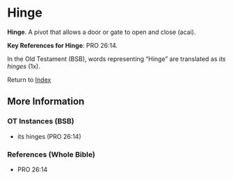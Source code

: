 # Hinge
**Hinge**. 
A pivot that allows a door or gate to open and close (acai). 


**Key References for Hinge**: 
PRO 26:14. 


In the Old Testament (BSB), words representing “Hinge” are translated as 
*its hinges* (1x). 




Return to [Index](00-Index.md)

## More Information

### OT Instances (BSB)

* its hinges (PRO 26:14)



### References (Whole Bible)

* PRO 26:14



